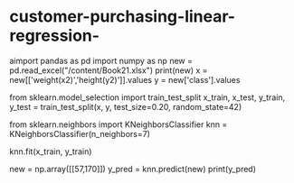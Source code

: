 # customer-purchasing-linear-regression-

aimport pandas as pd
import numpy as np
new = pd.read_excel("/content/Book21.xlsx")
print(new)
x = new[['weight(x2)','height(y2)']].values
y = new['class'].values

from sklearn.model_selection import train_test_split
x_train, x_test, y_train, y_test = train_test_split(x, y, test_size=0.20, random_state=42)

from sklearn.neighbors import KNeighborsClassifier
knn = KNeighborsClassifier(n_neighbors=7)

knn.fit(x_train, y_train)

new = np.array([[57,170]])
y_pred = knn.predict(new)
print(y_pred)
